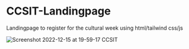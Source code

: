 # CCSIT-Landingpage
Landingpage to register for the cultural week using html/tailwind css/js


![Screenshot 2022-12-15 at 19-59-17 CCSIT](https://user-images.githubusercontent.com/119413114/207936294-724d32e6-c693-4419-b814-68aabf737d71.png)
